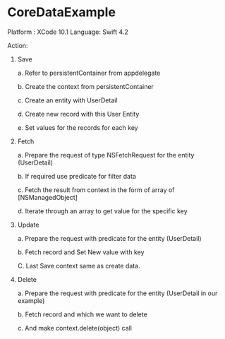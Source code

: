 # CoreDataExample

Platform : XCode 10.1 
Language: Swift 4.2


Action:

1. Save

      
      a. Refer to persistentContainer from appdelegate
      
      b. Create the context from persistentContainer
      
      c. Create an entity with UserDetail
      
      d. Create new record with this User Entity
      
      e. Set values for the records for each key
      
      
2. Fetch

      a. Prepare the request of type NSFetchRequest for the entity (UserDetail)
      
      b. If required use predicate for filter data
      
      c. Fetch the result from context in the form of array of [NSManagedObject]
      
      d. Iterate through an array to get value for the specific key
      
      
3. Update

      a. Prepare the request with predicate for the entity (UserDetail)
      
      b. Fetch record and Set New value with key
      
      C. Last Save context same as create data.
      
      
4. Delete

      a. Prepare the request with predicate for the entity (UserDetail in our example)
      
      b. Fetch record and which we want to delete
      
      c. And make context.delete(object) call 
